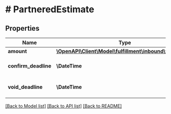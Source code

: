 # # PartneredEstimate

## Properties

Name | Type | Description | Notes
------------ | ------------- | ------------- | -------------
**amount** | [**\OpenAPI\Client\Model\fulfillment\inbound\v0\Amount**](Amount.md) |  |
**confirm_deadline** | **\DateTime** | Timestamp in ISO 8601 format. | [optional]
**void_deadline** | **\DateTime** | Timestamp in ISO 8601 format. | [optional]

[[Back to Model list]](../../README.md#models) [[Back to API list]](../../README.md#endpoints) [[Back to README]](../../README.md)
